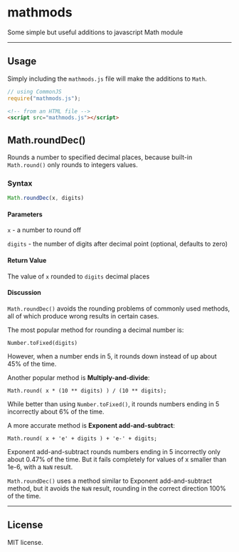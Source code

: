 # mathmods

Some simple but useful additions to javascript Math module

---

## Usage

Simply including the `mathmods.js` file will make the additions to `Math`.


````js
// using CommonJS
require("mathmods.js");
````

````html
<!-- from an HTML file -->
<script src="mathmods.js"></script>
````

## Math.roundDec()


Rounds a number to specified decimal places, because built-in `Math.round()`
only rounds to integers values.

### Syntax

```js
Math.roundDec(x, digits)
```

#### Parameters
`x` - a number to round off

`digits` - the number of digits after decimal point (optional, defaults to
 zero)

#### Return Value
The value of `x` rounded to `digits` decimal places

#### Discussion
`Math.roundDec()` avoids the rounding problems of commonly used
 methods, all of which produce wrong results in certain cases.

The most popular method for rounding a decimal number is:
 ````
 Number.toFixed(digits)
````
However, when a number ends in 5, it rounds down instead of up about 45% of
the time.

Another popular method is **Multiply-and-divide**:

````
Math.round( x * (10 ** digits) ) / (10 ** digits);
````
While better than using `Number.toFixed()`, it rounds numbers ending in 5
 incorrectly about 6% of the time.
 
A more accurate method is **Exponent add-and-subtract**:

````
Math.round( x + 'e' + digits ) + 'e-' + digits;
````
Exponent add-and-subtract rounds numbers ending in 5 incorrectly only about
0.47% of the time. But it fails completely for values of x smaller than 1e-6,
with a `NaN` result.

`Math.roundDec()` uses a method similar to Exponent add-and-subtract method,
 but it avoids the `NaN` result, rounding in the correct direction 100% of the
 time.

---

## License

MIT license.
